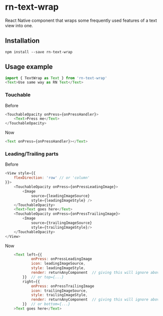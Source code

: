 # rn-text-wrap
React Native component that wraps some frequently used features of a text view into one.

## Installation

```
npm install --save rn-text-wrap
```

## Usage example

```javascript
import { TextWrap as Text } from 'rn-text-wrap'
<Text>Use same way as RN Text</Text>
```

### Touchable

Before
```javascript
<TouchableOpacity onPress={onPressHandler}>
	<Text>Press me</Text>
</TouchableOpacity>
```

Now
```javascript
<Text onPress={onPressHandler}></Text>
```

### Leading/Trailing parts

Before
```javascript
<View style={{
	flexDirection: 'row' // or 'column'
}}>
	<TouchableOpacity onPress={onPressLeadingImage}>
		<Image 
			source={leadingImageSource} 
			style={leadingImageStyle} />
	</TouchableOpacity>
	<Text>Text goes here</Text>
	<TouchableOpacity onPress={onPressTrailingImage}>
		<Image 
			source={trailingImageSource} 
			style={trailingImageStyle}/>
	</TouchableOpacity>
</View>
```

Now 
```javascript
	<Text left={{
			onPress: onPressLeadingImage
			icon: leadingImageSource,
			style: leadingImageStyle,
			render: returnAnyComponent	// giving this will ignore above two
		}}	// or top={...}
		right={{
			onPress: onPressTrailingImage
			icon: trailingImageSource,
			style: trailingImageStyle,
			render: returnAnyComponent	// giving this will ignore above two
		}}	// or bottom={...}
	>Text goes here</Text>
```